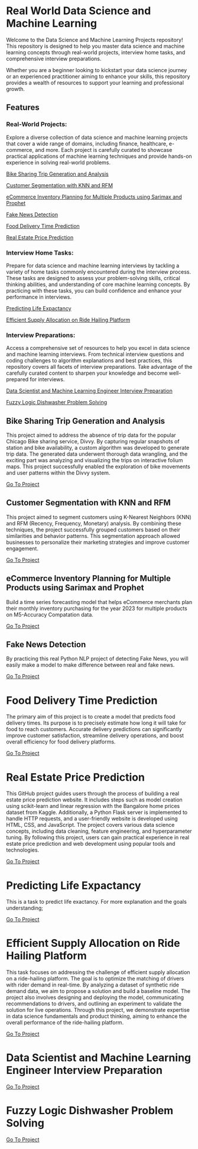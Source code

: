 # Real World Data Science and Machine Learning

Welcome to the Data Science and Machine Learning Projects repository! This repository is designed to help you master data science and machine learning concepts through real-world projects, interview home tasks, and comprehensive interview preparations.

Whether you are a beginner looking to kickstart your data science journey or an experienced practitioner aiming to enhance your skills, this repository provides a wealth of resources to support your learning and professional growth.



## Features

### Real-World Projects:
Explore a diverse collection of data science and machine learning projects that cover a wide range of domains, including finance, healthcare, e-commerce, and more. Each project is carefully curated to showcase practical applications of machine learning techniques and provide hands-on experience in solving real-world problems.

<!-- no toc -->

[Bike Sharing Trip Generation and Analysis](#bike-sharing-trip-generation-and-analysis)

[Customer Segmentation with KNN and RFM](#customer-segmentation-with-knn-and-rfm)

[eCommerce Inventory Planning for Multiple Products using Sarimax and Prophet](#eCommerce-inventory-planning-for-multiple-products-using-sarimax-and-prophet)

[Fake News Detection](#fake-news-detection)

[Food Delivery Time Prediction](#food-delivery-time-prediction)

[Real Estate Price Prediction](#real-estate-price-prediction)

### Interview Home Tasks:
Prepare for data science and machine learning interviews by tackling a variety of home tasks commonly encountered during the interview process. These tasks are designed to assess your problem-solving skills, critical thinking abilities, and understanding of core machine learning concepts. By practicing with these tasks, you can build confidence and enhance your performance in interviews.

<!-- no toc -->

[Predicting Life Expactancy](#predicting-life-expectancy)

[Efficient Supply Allocation on Ride Hailing Platform](#efficient-supply-allocation-on-ride-hailing-platform)

### Interview Preparations: 
Access a comprehensive set of resources to help you excel in data science and machine learning interviews. From technical interview questions and coding challenges to algorithm explanations and best practices, this repository covers all facets of interview preparations. Take advantage of the carefully curated content to sharpen your knowledge and become well-prepared for interviews.

<!-- no toc -->

[Data Scientist and Machine Learning Engineer Interview Preparation](#data-scientist-and-machine-learning-engineer-interview-preparation)

[Fuzzy Logic Dishwasher Problem Solving](#fuzzy-logic-dishwasher-problem-solving)


## Bike Sharing Trip Generation and Analysis

This project aimed to address the absence of trip data for the popular Chicago Bike sharing service, Divvy. By capturing regular snapshots of station and bike availability, a custom algorithm was developed to generate trip data. The generated data underwent thorough data wrangling, and the exciting part was analyzing and visualizing the trips on interactive folium maps. This project successfully enabled the exploration of bike movements and user patterns within the Divvy system.

[Go To Project](https://github.com/aidenerdogan/Real_Wolrd_DS_and_ML/tree/edit_readme/bike_sharing_trip_generation_and_analysis)

## Customer Segmentation with KNN and RFM

This project aimed to segment customers using K-Nearest Neighbors (KNN) and RFM (Recency, Frequency, Monetary) analysis. By combining these techniques, the project successfully grouped customers based on their similarities and behavior patterns. This segmentation approach allowed businesses to personalize their marketing strategies and improve customer engagement.

[Go To Project](https://github.com/aidenerdogan/Real_Wolrd_DS_and_ML/tree/edit_readme/cutomer_segmentation)

## eCommerce Inventory Planning for Multiple Products using Sarimax and Prophet

Build a time series forecasting model that helps eCommerce merchants plan their monthly inventory purchasing for the year 2023 for multiple products on M5-Accuracy Compatation data.

[Go To Project](https://github.com/aidenerdogan/Real_Wolrd_DS_and_ML/tree/edit_readme/eCommerce_inventory_planning)

## Fake News Detection

By practicing this real Python NLP project of detecting Fake News,
you will easily make a model to make difference between real and
fake news. 

[Go To Project](https://github.com/aidenerdogan/Real_Wolrd_DS_and_ML/tree/edit_readme/fake_news_detection)


# Food Delivery Time Prediction
The primary aim of this project is to create a model that predicts food delivery times. Its purpose is to precisely estimate how long it will take for food to reach customers. Accurate delivery predictions can significantly improve customer satisfaction, streamline delivery operations, and boost overall efficiency for food delivery platforms.

[Go To Project](https://github.com/aidenerdogan/Real_Wolrd_DS_and_ML/tree/edit_readme/food_delivery_predictions)

# Real Estate Price Prediction
This GitHub project guides users through the process of building a real estate price prediction website. It includes steps such as model creation using scikit-learn and linear regression with the Bangalore home prices dataset from Kaggle. Additionally, a Python Flask server is implemented to handle HTTP requests, and a user-friendly website is developed using HTML, CSS, and JavaScript. The project covers various data science concepts, including data cleaning, feature engineering, and hyperparameter tuning. By following this project, users can gain practical experience in real estate price prediction and web development using popular tools and technologies.

[Go To Project](https://github.com/aidenerdogan/Real_Wolrd_DS_and_ML/tree/edit_readme/home_price_prediction)

# Predicting Life Expactancy
This is a task to predict life exactancy. For more explanation and the goals understanding;

[Go To Project](https://github.com/aidenerdogan/Real_Wolrd_DS_and_ML/tree/edit_readme/HomeTask-predicting_life_expectancy)


# Efficient Supply Allocation on Ride Hailing Platform
This task focuses on addressing the challenge of efficient supply allocation on a ride-hailing platform. The goal is to optimize the matching of drivers with rider demand in real-time. By analyzing a dataset of synthetic ride demand data, we aim to propose a solution and build a baseline model. The project also involves designing and deploying the model, communicating recommendations to drivers, and outlining an experiment to validate the solution for live operations. Through this project, we demonstrate expertise in data science fundamentals and product thinking, aiming to enhance the overall performance of the ride-hailing platform.

[Go To Project](https://github.com/aidenerdogan/Real_Wolrd_DS_and_ML/tree/edit_readme/HomeTask-ride_hailing_demand_and_supply_allocation)



# Data Scientist and Machine Learning Engineer Interview Preparation
[Go To Project](https://github.com/aidenerdogan/Real_Wolrd_DS_and_ML/tree/edit_readme/DS_MLE_Interview_Prep)

# Fuzzy Logic Dishwasher Problem Solving
[Go To Project](https://github.com/aidenerdogan/Real_Wolrd_DS_and_ML/tree/edit_readme/fuzzy_logic)